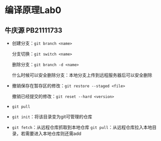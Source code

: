 # 编译原理Lab0
## 牛庆源 PB21111733
* 创建分支：`git branch <name>`

  分支切换：`git switch <name>`

  删除分支：`git branch -d <name>`

  什么时候可以安全删除分支：本地分支上传到远程服务器后可以安全删除

* 撤销保存在暂存区的修改：`git restore --staged <file>`

  撤销已经提交的修改：`git reset --hard <version>`

* `git pull`

* `git init`：将该目录变为git可管理的仓库

* `git fetch`：从远程仓库抓取到本地仓库
  `git pull`：从远程仓库拉入本地目录，若需要进入本地仓库则还需add